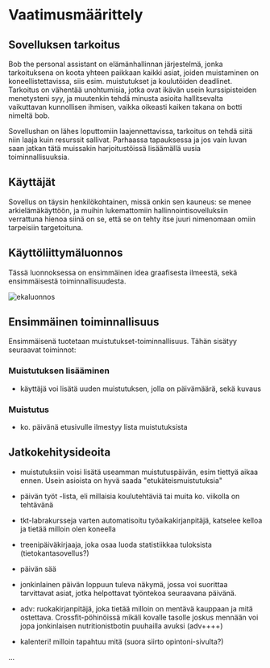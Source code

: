 # Vaatimusmäärittely

## Sovelluksen tarkoitus

Bob the personal assistant on elämänhallinnan järjestelmä, jonka tarkoituksena
on koota yhteen paikkaan kaikki asiat, joiden muistaminen on koneellistettavissa,
siis esim. muistutukset ja koulutöiden deadlinet. Tarkoitus on vähentää 
unohtumisia, jotka ovat ikävän usein kurssipisteiden menetysteni syy, ja muutenkin
tehdä minusta asioita hallitsevalta vaikuttavan kunnollisen ihmisen, vaikka 
oikeasti kaiken takana on botti nimeltä bob. 

Sovellushan on lähes loputtomiin laajennettavissa, tarkoitus on tehdä siitä 
niin laaja kuin resurssit sallivat. Parhaassa tapauksessa ja jos vain luvan
saan jatkan tätä muissakin harjoitustöissä lisäämällä uusia toiminnallisuuksia.

## Käyttäjät

Sovellus on täysin henkilökohtainen, missä onkin sen kauneus: se menee
arkielämäkäyttöön, ja muihin lukemattomiin hallinnointisovelluksiin verrattuna
hienoa siinä on se, että se on tehty itse juuri nimenomaan omiin tarpeisiin 
targetoituna.

## Käyttöliittymäluonnos

Tässä luonnoksessa on ensimmäinen idea graafisesta ilmeestä, sekä 
ensimmäisestä toiminnallisuudesta.

![ekaluonnos](/kuvat/IMG_20200311_114901.jpg)

## Ensimmäinen toiminnallisuus

Ensimmäisenä tuotetaan muistutukset-toiminnallisuus. Tähän sisätyy seuraavat 
toiminnot:

### Muistutuksen lisääminen

* käyttäjä voi lisätä uuden muistutuksen, jolla on päivämäärä, sekä kuvaus

### Muistutus

* ko. päivänä etusivulle ilmestyy lista muistutuksista

## Jatkokehitysideoita

* muistutuksiin voisi lisätä useamman muistutuspäivän, esim tiettyä aikaa 
ennen. Usein asioista on hyvä saada "etukäteismuistutuksia"

* päivän työt -lista, eli millaisia koulutehtäviä tai muita ko. viikolla
on tehtävänä

* tkt-labrakursseja varten automatisoitu työaikakirjanpitäjä, katselee kelloa
ja tietää milloin olen koneella

* treenipäiväkirjaaja, joka osaa luoda statistiikkaa tuloksista (tietokantasovellus?)

* päivän sää

* jonkinlainen päivän loppuun tuleva näkymä, jossa voi suorittaa tarvittavat 
asiat, jotka helpottavat työntekoa seuraavana päivänä.

* adv: ruokakirjanpitäjä, joka tietää milloin on mentävä kauppaan ja mitä 
ostettava. Crossfit-pöhinöissä mikäli kovalle tasolle joskus mennään 
voi jopa jonkinlaisen nutritionistbotin puuhailla avuksi (adv++++)

* kalenteri! milloin tapahtuu mitä (suora siirto opintoni-sivulta?)

...
